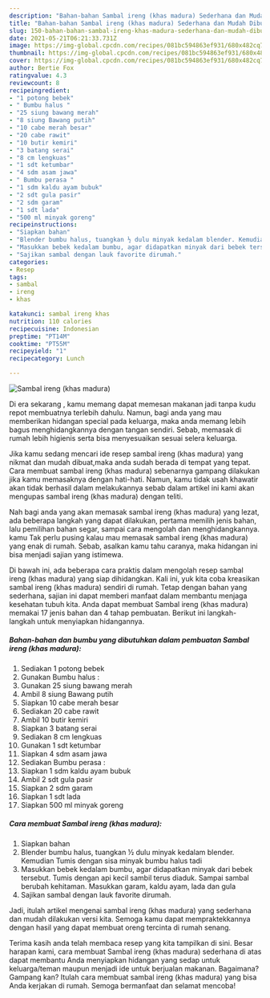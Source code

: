 ```yaml
---
description: "Bahan-bahan Sambal ireng (khas madura) Sederhana dan Mudah Dibuat"
title: "Bahan-bahan Sambal ireng (khas madura) Sederhana dan Mudah Dibuat"
slug: 150-bahan-bahan-sambal-ireng-khas-madura-sederhana-dan-mudah-dibuat
date: 2021-05-21T06:21:33.731Z
image: https://img-global.cpcdn.com/recipes/081bc594863ef931/680x482cq70/sambal-ireng-khas-madura-foto-resep-utama.jpg
thumbnail: https://img-global.cpcdn.com/recipes/081bc594863ef931/680x482cq70/sambal-ireng-khas-madura-foto-resep-utama.jpg
cover: https://img-global.cpcdn.com/recipes/081bc594863ef931/680x482cq70/sambal-ireng-khas-madura-foto-resep-utama.jpg
author: Bertie Fox
ratingvalue: 4.3
reviewcount: 8
recipeingredient:
- "1 potong bebek"
- " Bumbu halus "
- "25 siung bawang merah"
- "8 siung Bawang putih"
- "10 cabe merah besar"
- "20 cabe rawit"
- "10 butir kemiri"
- "3 batang serai"
- "8 cm lengkuas"
- "1 sdt ketumbar"
- "4 sdm asam jawa"
- " Bumbu perasa "
- "1 sdm kaldu ayam bubuk"
- "2 sdt gula pasir"
- "2 sdm garam"
- "1 sdt lada"
- "500 ml minyak goreng"
recipeinstructions:
- "Siapkan bahan"
- "Blender bumbu halus, tuangkan ½ dulu minyak kedalam blender. Kemudian Tumis dengan sisa minyak bumbu halus tadi"
- "Masukkan bebek kedalam bumbu, agar didapatkan minyak dari bebek tersebut. Tumis dengan api kecil sambil terus diaduk. Sampai sambal berubah kehitaman. Masukkan garam, kaldu ayam, lada dan gula"
- "Sajikan sambal dengan lauk favorite dirumah."
categories:
- Resep
tags:
- sambal
- ireng
- khas

katakunci: sambal ireng khas 
nutrition: 110 calories
recipecuisine: Indonesian
preptime: "PT14M"
cooktime: "PT55M"
recipeyield: "1"
recipecategory: Lunch

---
```



![Sambal ireng (khas madura)](https://img-global.cpcdn.com/recipes/081bc594863ef931/680x482cq70/sambal-ireng-khas-madura-foto-resep-utama.jpg)

Di era  sekarang , kamu memang dapat memesan makanan jadi tanpa kudu repot membuatnya terlebih dahulu. Namun, bagi anda yang mau memberikan hidangan special pada keluarga, maka anda memang lebih bagus menghidangkannya dengan tangan sendiri. Sebab, memasak di rumah lebih higienis serta bisa menyesuaikan sesuai selera keluarga.

Jika kamu sedang mencari ide resep sambal ireng (khas madura) yang nikmat dan mudah dibuat,maka anda sudah berada di tempat yang tepat. Cara membuat sambal ireng (khas madura)  sebenarnya gampang dilakukan jika kamu memasaknya dengan hati-hati. Namun, kamu tidak usah khawatir akan tidak berhasil dalam melakukannya 
sebab dalam artikel ini kami akan mengupas sambal ireng (khas madura) dengan teliti.  



Nah bagi anda yang akan memasak sambal ireng (khas madura) yang lezat, ada beberapa langkah yang dapat dilakukan, pertama memilih jenis bahan, lalu pemilihan bahan segar, sampai cara mengolah dan menghidangkannya. kamu Tak perlu pusing kalau mau memasak sambal ireng (khas madura) yang enak di rumah. Sebab, asalkan kamu  tahu caranya, maka hidangan ini bisa menjadi sajian yang istimewa.

Di bawah ini, ada beberapa cara praktis  dalam mengolah resep sambal ireng (khas madura) yang siap dihidangkan. Kali ini, yuk kita coba kreasikan sambal ireng (khas madura) sendiri di rumah. Tetap dengan bahan yang sederhana, sajian ini dapat memberi manfaat dalam membantu menjaga kesehatan tubuh kita. Anda dapat membuat Sambal ireng (khas madura) memakai 17 jenis bahan dan 4 tahap pembuatan. Berikut ini langkah-langkah untuk menyiapkan hidangannya.

<!--inarticleads1-->

##### Bahan-bahan dan bumbu yang dibutuhkan dalam pembuatan Sambal ireng (khas madura):

1. Sediakan 1 potong bebek
1. Gunakan  Bumbu halus :
1. Gunakan 25 siung bawang merah
1. Ambil 8 siung Bawang putih
1. Siapkan 10 cabe merah besar
1. Sediakan 20 cabe rawit
1. Ambil 10 butir kemiri
1. Siapkan 3 batang serai
1. Sediakan 8 cm lengkuas
1. Gunakan 1 sdt ketumbar
1. Siapkan 4 sdm asam jawa
1. Sediakan  Bumbu perasa :
1. Siapkan 1 sdm kaldu ayam bubuk
1. Ambil 2 sdt gula pasir
1. Siapkan 2 sdm garam
1. Siapkan 1 sdt lada
1. Siapkan 500 ml minyak goreng




<!--inarticleads2-->

##### Cara membuat Sambal ireng (khas madura):

1. Siapkan bahan
1. Blender bumbu halus, tuangkan ½ dulu minyak kedalam blender. Kemudian Tumis dengan sisa minyak bumbu halus tadi
1. Masukkan bebek kedalam bumbu, agar didapatkan minyak dari bebek tersebut. Tumis dengan api kecil sambil terus diaduk. Sampai sambal berubah kehitaman. Masukkan garam, kaldu ayam, lada dan gula
1. Sajikan sambal dengan lauk favorite dirumah.




Jadi, itulah artikel mengenai  sambal ireng (khas madura)  yang sederhana dan mudah dilakukan versi kita. Semoga kamu dapat mempraktekkannya dengan hasil yang dapat membuat oreng tercinta di rumah senang. 

Terima kasih anda telah membaca resep yang kita tampilkan di sini. Besar harapan kami, cara membuat  Sambal ireng (khas madura) sederhana di atas dapat membantu Anda menyiapkan hidangan yang sedap untuk keluarga/teman maupun menjadi ide untuk berjualan makanan. Bagaimana? Gampang kan? Itulah cara membuat sambal ireng (khas madura) yang bisa Anda kerjakan di rumah. Semoga bermanfaat dan selamat mencoba!

